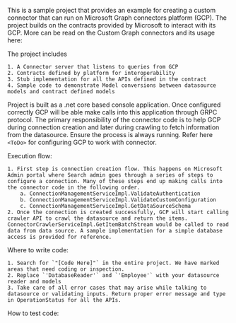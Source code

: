 This is a sample project that provides an example for creating a custom connector that can run on Microsoft Graph connectors platform (GCP). The project builds on the contracts provided by Microsoft to interact with its GCP. More can be read on the Custom Graph connectors and its usage here: <ToDo>

The project includes
    
    1. A Connector server that listens to queries from GCP
    2. Contracts defined by platform for interoperability
    3. Stub implementation for all the APIs defined in the contract
    4. Sample code to demonstrate Model conversions between datasource models and contract defined models

Project is built as a .net core based console application. Once configured correctly GCP will be able make calls into this application through GRPC protocol. The primary responsibility of the connector code is to help GCP during connection creation and later during crawling to fetch information from the datasource. Ensure the process is always running. Refer here `<ToDo>` for configuring GCP to work with connector.

Execution flow:

    1. First step is connection creation flow. This happens on Microsoft Admin portal where Search admin goes through a series of steps to configure a connection. Many of these steps end up making calls into the connector code in the following order.
        a. ConnectionManagementServiceImpl.ValidateAuthentication
        b. ConnectionManagementServiceImpl.ValidateCustomConfiguration
        c. ConnectionManagementServiceImpl.GetDataSourceSchema
    2. Once the connection is created successfully, GCP will start calling crawler API to crawl the datasource and return the items. ConnectorCrawlerServiceImpl.GetItemBatchStream would be called to read data from data source. A sample implementation for a simple database access is provided for reference.

Where to write code:

    1. Search for `"[Code Here]"` in the entire project. We have marked areas that need coding or inspection.
    2. Replace `'DatabaseReader'` and `'Employee'` with your datasource reader and models
    3. Take care of all error cases that may arise while talking to datasource or validating inputs. Return proper error message and type in OperationStatus for all the APIs.

How to test code:
    <ToDo>
